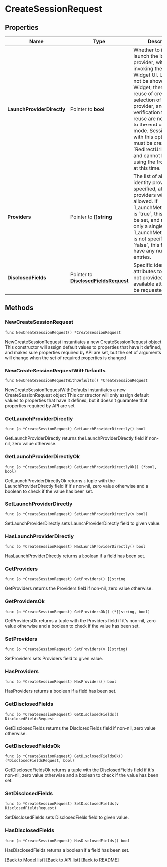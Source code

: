 # CreateSessionRequest

## Properties

Name | Type | Description | Notes
------------ | ------------- | ------------- | -------------
**LaunchProviderDirectly** | Pointer to **bool** | Whether to immediately launch the identity provider, without invoking the Trinsic Widget UI.                Users will not be shown the Widget; therefore, reuse of credentials, selection of an identity provider, and saving a verification for future reuse  are not available to the end user in this mode.                Sessions created with this option enabled must be created with a &#x60;RedirectUrl&#x60; specified, and cannot be invoked using the frontend SDK at this time. | [optional] 
**Providers** | Pointer to **[]string** | The list of allowed identity providers. If not specified, all available providers will be allowed.                If &#x60;LaunchMethodDirectly&#x60; is &#x60;true&#x60;, this field must be set, and must have only a single entry.  If &#x60;LaunchMethodDirectly&#x60; is not specified or is &#x60;false&#x60;, this field may have any number of entries. | [optional] 
**DisclosedFields** | Pointer to [**DisclosedFieldsRequest**](DisclosedFieldsRequest.md) | Specific identity attributes to request. If not provided, all available attributes will be requested. | [optional] 

## Methods

### NewCreateSessionRequest

`func NewCreateSessionRequest() *CreateSessionRequest`

NewCreateSessionRequest instantiates a new CreateSessionRequest object
This constructor will assign default values to properties that have it defined,
and makes sure properties required by API are set, but the set of arguments
will change when the set of required properties is changed

### NewCreateSessionRequestWithDefaults

`func NewCreateSessionRequestWithDefaults() *CreateSessionRequest`

NewCreateSessionRequestWithDefaults instantiates a new CreateSessionRequest object
This constructor will only assign default values to properties that have it defined,
but it doesn't guarantee that properties required by API are set

### GetLaunchProviderDirectly

`func (o *CreateSessionRequest) GetLaunchProviderDirectly() bool`

GetLaunchProviderDirectly returns the LaunchProviderDirectly field if non-nil, zero value otherwise.

### GetLaunchProviderDirectlyOk

`func (o *CreateSessionRequest) GetLaunchProviderDirectlyOk() (*bool, bool)`

GetLaunchProviderDirectlyOk returns a tuple with the LaunchProviderDirectly field if it's non-nil, zero value otherwise
and a boolean to check if the value has been set.

### SetLaunchProviderDirectly

`func (o *CreateSessionRequest) SetLaunchProviderDirectly(v bool)`

SetLaunchProviderDirectly sets LaunchProviderDirectly field to given value.

### HasLaunchProviderDirectly

`func (o *CreateSessionRequest) HasLaunchProviderDirectly() bool`

HasLaunchProviderDirectly returns a boolean if a field has been set.

### GetProviders

`func (o *CreateSessionRequest) GetProviders() []string`

GetProviders returns the Providers field if non-nil, zero value otherwise.

### GetProvidersOk

`func (o *CreateSessionRequest) GetProvidersOk() (*[]string, bool)`

GetProvidersOk returns a tuple with the Providers field if it's non-nil, zero value otherwise
and a boolean to check if the value has been set.

### SetProviders

`func (o *CreateSessionRequest) SetProviders(v []string)`

SetProviders sets Providers field to given value.

### HasProviders

`func (o *CreateSessionRequest) HasProviders() bool`

HasProviders returns a boolean if a field has been set.

### GetDisclosedFields

`func (o *CreateSessionRequest) GetDisclosedFields() DisclosedFieldsRequest`

GetDisclosedFields returns the DisclosedFields field if non-nil, zero value otherwise.

### GetDisclosedFieldsOk

`func (o *CreateSessionRequest) GetDisclosedFieldsOk() (*DisclosedFieldsRequest, bool)`

GetDisclosedFieldsOk returns a tuple with the DisclosedFields field if it's non-nil, zero value otherwise
and a boolean to check if the value has been set.

### SetDisclosedFields

`func (o *CreateSessionRequest) SetDisclosedFields(v DisclosedFieldsRequest)`

SetDisclosedFields sets DisclosedFields field to given value.

### HasDisclosedFields

`func (o *CreateSessionRequest) HasDisclosedFields() bool`

HasDisclosedFields returns a boolean if a field has been set.


[[Back to Model list]](../README.md#documentation-for-models) [[Back to API list]](../README.md#documentation-for-api-endpoints) [[Back to README]](../README.md)


